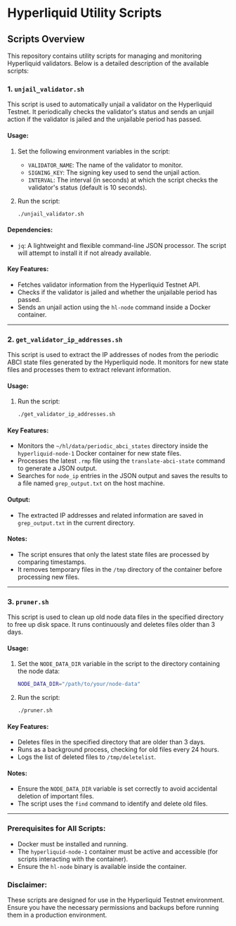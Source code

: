 # Hyperliquid Utility Scripts

## Scripts Overview

This repository contains utility scripts for managing and monitoring Hyperliquid validators. Below is a detailed description of the available scripts:

### 1. `unjail_validator.sh`

This script is used to automatically unjail a validator on the Hyperliquid Testnet. It periodically checks the validator's status and sends an unjail action if the validator is jailed and the unjailable period has passed.

#### Usage:
1. Set the following environment variables in the script:
   - `VALIDATOR_NAME`: The name of the validator to monitor.
   - `SIGNING_KEY`: The signing key used to send the unjail action.
   - `INTERVAL`: The interval (in seconds) at which the script checks the validator's status (default is 10 seconds).

2. Run the script:
   ```bash
   ./unjail_validator.sh
   ```

#### Dependencies:
- `jq`: A lightweight and flexible command-line JSON processor. The script will attempt to install it if not already available.

#### Key Features:
- Fetches validator information from the Hyperliquid Testnet API.
- Checks if the validator is jailed and whether the unjailable period has passed.
- Sends an unjail action using the `hl-node` command inside a Docker container.

---

### 2. `get_validator_ip_addresses.sh`

This script is used to extract the IP addresses of nodes from the periodic ABCI state files generated by the Hyperliquid node. It monitors for new state files and processes them to extract relevant information.

#### Usage:
1. Run the script:
   ```bash
   ./get_validator_ip_addresses.sh
   ```

#### Key Features:
- Monitors the `~/hl/data/periodic_abci_states` directory inside the `hyperliquid-node-1` Docker container for new state files.
- Processes the latest `.rmp` file using the `translate-abci-state` command to generate a JSON output.
- Searches for `node_ip` entries in the JSON output and saves the results to a file named `grep_output.txt` on the host machine.

#### Output:
- The extracted IP addresses and related information are saved in `grep_output.txt` in the current directory.

#### Notes:
- The script ensures that only the latest state files are processed by comparing timestamps.
- It removes temporary files in the `/tmp` directory of the container before processing new files.

---

### 3. `pruner.sh`

This script is used to clean up old node data files in the specified directory to free up disk space. It runs continuously and deletes files older than 3 days.

#### Usage:
1. Set the `NODE_DATA_DIR` variable in the script to the directory containing the node data:
   ```bash
   NODE_DATA_DIR="/path/to/your/node-data"
   ```

2. Run the script:
   ```bash
   ./pruner.sh
   ```

#### Key Features:
- Deletes files in the specified directory that are older than 3 days.
- Runs as a background process, checking for old files every 24 hours.
- Logs the list of deleted files to `/tmp/deletelist`.

#### Notes:
- Ensure the `NODE_DATA_DIR` variable is set correctly to avoid accidental deletion of important files.
- The script uses the `find` command to identify and delete old files.

---

### Prerequisites for All Scripts:
- Docker must be installed and running.
- The `hyperliquid-node-1` container must be active and accessible (for scripts interacting with the container).
- Ensure the `hl-node` binary is available inside the container.

### Disclaimer:
These scripts are designed for use in the Hyperliquid Testnet environment. Ensure you have the necessary permissions and backups before running them in a production environment.
